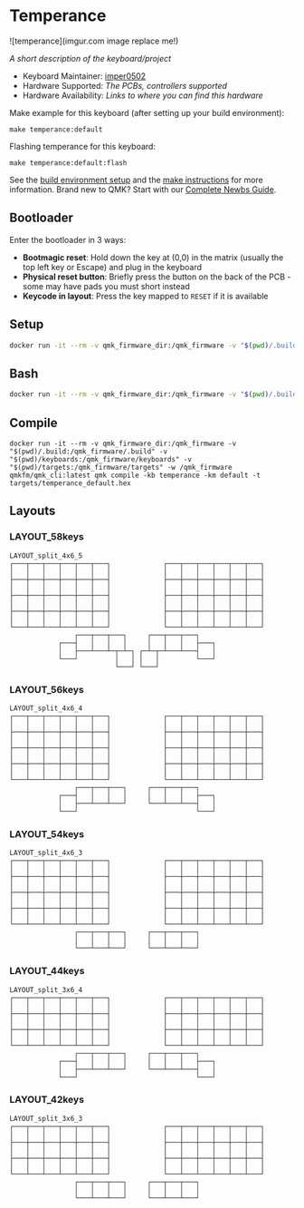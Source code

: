 # Temperance

![temperance](imgur.com image replace me!)

_A short description of the keyboard/project_

- Keyboard Maintainer: [imper0502](https://github.com/imper0502)
- Hardware Supported: _The PCBs, controllers supported_
- Hardware Availability: _Links to where you can find this hardware_

Make example for this keyboard (after setting up your build environment):

    make temperance:default

Flashing temperance for this keyboard:

    make temperance:default:flash

See the
[build environment setup](https://docs.qmk.fm/#/getting_started_build_tools) and
the [make instructions](https://docs.qmk.fm/#/getting_started_make_guide) for
more information. Brand new to QMK? Start with our
[Complete Newbs Guide](https://docs.qmk.fm/#/newbs).

## Bootloader

Enter the bootloader in 3 ways:

- **Bootmagic reset**: Hold down the key at (0,0) in the matrix (usually the top
  left key or Escape) and plug in the keyboard
- **Physical reset button**: Briefly press the button on the back of the PCB -
  some may have pads you must short instead
- **Keycode in layout**: Press the key mapped to `RESET` if it is available

## Setup

```bash
docker run -it --rm -v qmk_firmware_dir:/qmk_firmware -v "$(pwd)/.build:/qmk_firmware/.build" -v "$(pwd)/keyboards:/qmk_firmware/keyboards" -v "$(pwd)/targets:/qmk_firmware/targets" -w /qmk_firmware qmkfm/qmk_cli:latest qmk setup
```

## Bash

```bash
docker run -it --rm -v qmk_firmware_dir:/qmk_firmware -v "$(pwd)/.build:/qmk_firmware/.build" -v "$(pwd)/keyboards:/qmk_firmware/keyboards" -v "$(pwd)/targets:/qmk_firmware/targets" -w /qmk_firmware qmkfm/qmk_cli:latest /bin/bash
```

## Compile

```shell
docker run -it --rm -v qmk_firmware_dir:/qmk_firmware -v "$(pwd)/.build:/qmk_firmware/.build" -v "$(pwd)/keyboards:/qmk_firmware/keyboards" -v "$(pwd)/targets:/qmk_firmware/targets" -w /qmk_firmware qmkfm/qmk_cli:latest qmk compile -kb temperance -km default -t targets/temperance_default.hex
```

## Layouts

### LAYOUT_58keys

```
LAYOUT_split_4x6_5
┌───┬───┬───┬───┬───┬───┐             ┌───┬───┬───┬───┬───┬───┐
│   │   │   │   │   │   │             │   │   │   │   │   │   │
├───┼───┼───┼───┼───┼───┤             ├───┼───┼───┼───┼───┼───┤
│   │   │   │   │   │   │             │   │   │   │   │   │   │
├───┼───┼───┼───┼───┼───┤             ├───┼───┼───┼───┼───┼───┤
│   │   │   │   │   │   │             │   │   │   │   │   │   │
├───┼───┼───┼───┼───┼───┤             ├───┼───┼───┼───┼───┼───┤
│   │   │   │   │   │   │             │   │   │   │   │   │   │
└───┴───┴───┴───┴───┴───┘             └───┴───┴───┴───┴───┴───┘
                ┌───┬───┬───┐     ┌───┬───┬───┐
            ┌───┤   │   │   │     │   │   │   ├───┐
            │   ├───┴───┴─┬─┴─┐ ┌─┴─┬─┴───┴───┤   │
            └───┘         │   │ │   │         └───┘
                          └───┘ └───┘
```

### LAYOUT_56keys

```
LAYOUT_split_4x6_4
┌───┬───┬───┬───┬───┬───┐             ┌───┬───┬───┬───┬───┬───┐
│   │   │   │   │   │   │             │   │   │   │   │   │   │
├───┼───┼───┼───┼───┼───┤             ├───┼───┼───┼───┼───┼───┤
│   │   │   │   │   │   │             │   │   │   │   │   │   │
├───┼───┼───┼───┼───┼───┤             ├───┼───┼───┼───┼───┼───┤
│   │   │   │   │   │   │             │   │   │   │   │   │   │
├───┼───┼───┼───┼───┼───┤             ├───┼───┼───┼───┼───┼───┤
│   │   │   │   │   │   │             │   │   │   │   │   │   │
└───┴───┴───┴───┴───┴───┘             └───┴───┴───┴───┴───┴───┘
                ┌───┬───┬───┐     ┌───┬───┬───┐
            ┌───┤   │   │   │     │   │   │   ├───┐
            │   ├───┴───┴───┘     └───┴───┴───┤   │
            └───┘                             └───┘
```

### LAYOUT_54keys

```
LAYOUT_split_4x6_3
┌───┬───┬───┬───┬───┬───┐             ┌───┬───┬───┬───┬───┬───┐
│   │   │   │   │   │   │             │   │   │   │   │   │   │
├───┼───┼───┼───┼───┼───┤             ├───┼───┼───┼───┼───┼───┤
│   │   │   │   │   │   │             │   │   │   │   │   │   │
├───┼───┼───┼───┼───┼───┤             ├───┼───┼───┼───┼───┼───┤
│   │   │   │   │   │   │             │   │   │   │   │   │   │
├───┼───┼───┼───┼───┼───┤             ├───┼───┼───┼───┼───┼───┤
│   │   │   │   │   │   │             │   │   │   │   │   │   │
└───┴───┴───┴───┴───┴───┘             └───┴───┴───┴───┴───┴───┘
                ┌───┬───┬───┐     ┌───┬───┬───┐
                │   │   │   │     │   │   │   │
                └───┴───┴───┘     └───┴───┴───┘
```

### LAYOUT_44keys

```
LAYOUT_split_3x6_4
┌───┬───┬───┬───┬───┬───┐             ┌───┬───┬───┬───┬───┬───┐
│   │   │   │   │   │   │             │   │   │   │   │   │   │
├───┼───┼───┼───┼───┼───┤             ├───┼───┼───┼───┼───┼───┤
│   │   │   │   │   │   │             │   │   │   │   │   │   │
├───┼───┼───┼───┼───┼───┤             ├───┼───┼───┼───┼───┼───┤
│   │   │   │   │   │   │             │   │   │   │   │   │   │
└───┴───┴───┴───┴───┴───┘             └───┴───┴───┴───┴───┴───┘
                ┌───┬───┬───┐     ┌───┬───┬───┐
            ┌───┤   │   │   │     │   │   │   ├───┐
            │   ├───┴───┴───┘     └───┴───┴───┤   │
            └───┘                             └───┘
```

### LAYOUT_42keys

```
LAYOUT_split_3x6_3
┌───┬───┬───┬───┬───┬───┐             ┌───┬───┬───┬───┬───┬───┐
│   │   │   │   │   │   │             │   │   │   │   │   │   │
├───┼───┼───┼───┼───┼───┤             ├───┼───┼───┼───┼───┼───┤
│   │   │   │   │   │   │             │   │   │   │   │   │   │
├───┼───┼───┼───┼───┼───┤             ├───┼───┼───┼───┼───┼───┤
│   │   │   │   │   │   │             │   │   │   │   │   │   │
└───┴───┴───┴───┴───┴───┘             └───┴───┴───┴───┴───┴───┘
                ┌───┬───┬───┐     ┌───┬───┬───┐
                │   │   │   │     │   │   │   │
                └───┴───┴───┘     └───┴───┴───┘
```
